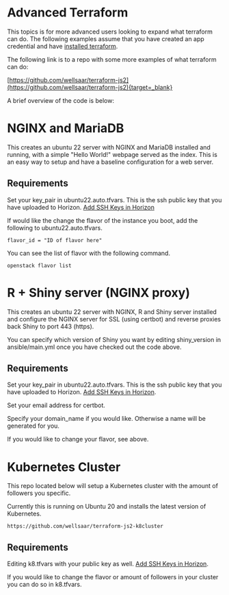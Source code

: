 # Advanced Terraform

This topics is for more advanced users looking to expand what terraform can do.
The following examples assume that you have created an app credential and have [installed terraform](terraform.md).

The following link is to a repo with some more examples of what terraform can do:

[https://github.com/wellsaar/terraform-js2](https://github.com/wellsaar/terraform-js2){target=_blank}

A brief overview of the code is below:

# NGINX and MariaDB

This creates an ubuntu 22 server with NGINX and MariaDB installed and running, with a simple "Hello World!" webpage served as the index. This is an easy way to setup and have a baseline configuration for a web server.

## Requirements

Set your key_pair in ubuntu22.auto.tfvars. This is the ssh public key that you have uploaded to Horizon. [Add SSH Keys in Horizon](../ui/horizon/ssh_keys.md)

If would like the change the flavor of the instance you boot, add the following to ubuntu22.auto.tfvars.
```
flavor_id = "ID of flavor here"
```
You can see the list of flavor with the following command.

```
openstack flavor list
```


# R + Shiny server (NGINX proxy)

This creates an ubuntu 22 server with NGINX, R and Shiny server installed and configure the NGINX server for SSL (using certbot) and reverse proxies back Shiny to port 443 (https).


You can specify which version of Shiny you want by editing shiny_version in ansible/main.yml once you have checked out the code above.

## Requirements

Set your key_pair in ubuntu22.auto.tfvars. This is the ssh public key that you have uploaded to Horizon. [Add SSH Keys in Horizon](../ui/horizon/ssh_keys.md).

Set your email address for certbot.

Specify your domain_name if you would like. Otherwise a name will be generated for you.

If you would like to change your flavor, see above.

# Kubernetes Cluster

This repo located below will setup a Kubernetes cluster with the amount of followers you specific.

Currently this is running on Ubuntu 20 and installs the latest version of Kubernetes.

```
https://github.com/wellsaar/terraform-js2-k8cluster
```

## Requirements

Editing k8.tfvars with your public key as well. [Add SSH Keys in Horizon](../ui/horizon/ssh_keys.md).

If you would like to change the flavor or amount of followers in your cluster you can do so in k8.tfvars.
